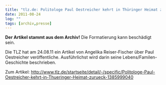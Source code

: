 ```yaml
---
title: "tlz.de: Politologe Paul Oestreicher kehrt in Thüringer Heimat zurück"
date: 2011-08-24
log: ""
tags: [archiv,presse]
---
```

**Der Artikel stammt aus dem Archiv!** Die Formatierung kann beschädigt sein.

Die TLZ hat am 24.08.11 ein Artikel von Angelika Reiser-Fischer über Paul Oestreicher veröffentliche. Ausführlichst wird darin seine Lebens/Familen-Geschichte beschrieben. 

Zum Artikel: http://www.tlz.de/startseite/detail/-/specific/Politologe-Paul-Oestreicher-kehrt-in-Thueringer-Heimat-zurueck-1385999040
